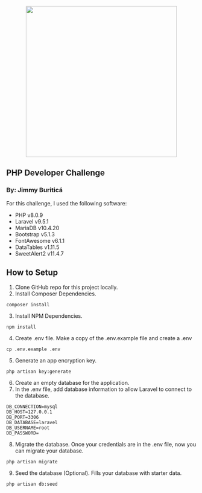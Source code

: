<p align="center"><a href="https://laravel.com" target="_blank"><img src="https://raw.githubusercontent.com/laravel/art/master/logo-lockup/5%20SVG/2%20CMYK/1%20Full%20Color/laravel-logolockup-cmyk-red.svg" width="400"></a></p>

## PHP Developer Challenge
### By: Jimmy Buriticá

For this challenge, I used the following software:

- PHP v8.0.9
- Laravel v9.5.1
- MariaDB v10.4.20
- Bootstrap v5.1.3
- FontAwesome v6.1.1
- DataTables v1.11.5
- SweetAlert2 v11.4.7

## How to Setup

1. Clone GitHub repo for this project locally.
2. Install Composer Dependencies.
```
composer install
```

3. Install NPM Dependencies.
```
npm install
```

4. Create .env file. Make a copy of the .env.example file and create a .env
```
cp .env.example .env
```

5. Generate an app encryption key.
```
php artisan key:generate
```

6. Create an empty database for the application.
7. In the .env file, add database information to allow Laravel to connect to the database.
```
DB_CONNECTION=mysql
DB_HOST=127.0.0.1
DB_PORT=3306
DB_DATABASE=laravel
DB_USERNAME=root
DB_PASSWORD=
```

8. Migrate the database. Once your credentials are in the .env file, now you can migrate your database.
```
php artisan migrate
```

9. Seed the database (Optional). Fills your database with starter data.
```
php artisan db:seed
```
